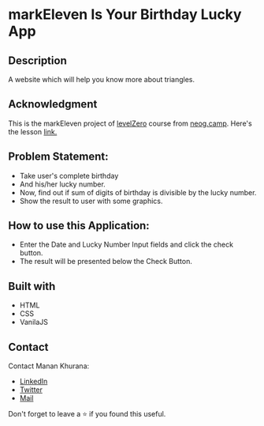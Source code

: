 # markEleven Is Your Birthday Lucky App
## Description
A website which will help you know more about triangles.

## Acknowledgment
This is the markEleven project of [levelZero](https://neog.camp/level-zero) course from [neog.camp](neog.camp). Here's the lesson [link.](https://neog.camp/guide/lessonSeven)

## Problem Statement:
- Take user's complete birthday
- And his/her lucky number.
- Now, find out if sum of digits of birthday is divisible by the lucky number.
- Show the result to user with some graphics.

## How to use this Application:
- Enter the Date and Lucky Number Input fields and click the check button.
- The result will be presented below the Check Button.

## Built with
- HTML
- CSS
- VanilaJS

## Contact
Contact Manan Khurana:
- [LinkedIn](https://www.linkedin.com/in/manan-khurana-1b135b19b/)
- [Twitter](https://twitter.com/manankhurrana)
- [Mail](mailto:khuranamanan12@gmail.com)

Don't forget to leave a ⭐ if you found this useful.
